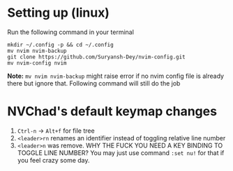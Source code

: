 # Setting up (linux)

Run the following command in your terminal

```terminal
mkdir ~/.config -p && cd ~/.config
mv nvim nvim-backup
git clone https://github.com/Suryansh-Dey/nvim-config.git
mv nvim-config nvim
```

**Note:** `mv nvim nvim-backup` might raise error if no nvim config file is already there but ignore that. Following command will still do the job

# NVChad's default keymap changes

1. `Ctrl-n` -> `Alt+f` for file tree
2. `<leader>rn` renames an identifier instead of toggling relative line number
3. `<leader>n` was remove. WHY THE FUCK YOU NEED A KEY BINDING TO TOGGLE LINE NUMBER? You may just use command `:set nu!` for that if you feel crazy some day.
